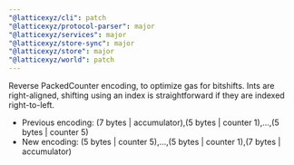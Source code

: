 ```yaml
---
"@latticexyz/cli": patch
"@latticexyz/protocol-parser": major
"@latticexyz/services": major
"@latticexyz/store-sync": major
"@latticexyz/store": major
"@latticexyz/world": patch
---
```


Reverse PackedCounter encoding, to optimize gas for bitshifts.
Ints are right-aligned, shifting using an index is straightforward if they are indexed right-to-left.

- Previous encoding: (7 bytes | accumulator),(5 bytes | counter 1),...,(5 bytes | counter 5)
- New encoding: (5 bytes | counter 5),...,(5 bytes | counter 1),(7 bytes | accumulator)
